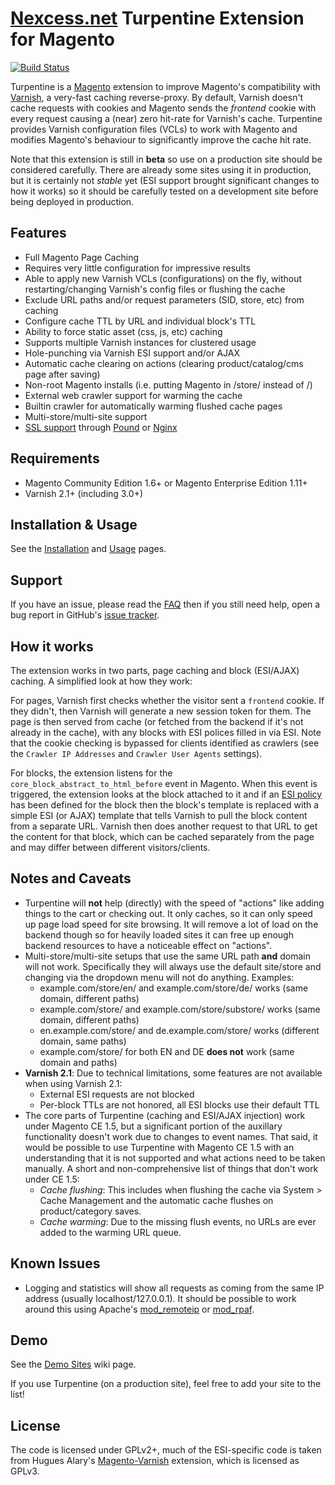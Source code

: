 # [Nexcess.net](https://www.nexcess.net/) Turpentine Extension for Magento
[![Build Status](https://travis-ci.org/nexcess/magento-turpentine.png?branch=master,devel)](https://travis-ci.org/nexcess/magento-turpentine)

Turpentine is a [Magento](https://www.magentocommerce.com/) extension to improve Magento's compatibility with
[Varnish](https://www.varnish-cache.org/), a very-fast caching reverse-proxy. By
default, Varnish doesn't cache requests with cookies and Magento sends the
*frontend* cookie with every request causing a (near) zero hit-rate for Varnish's cache.
Turpentine provides Varnish configuration files (VCLs) to work with Magento and
modifies Magento's behaviour to significantly improve the cache hit rate.

Note that this extension is still in **beta** so use on a production site should
be considered carefully. There are already some sites using it in production,
but it is certainly not *stable* yet (ESI support brought significant changes
to how it works) so it should be carefully tested on a development site before
being deployed in production.

## Features

  - Full Magento Page Caching
  - Requires very little configuration for impressive results
  - Able to apply new Varnish VCLs (configurations) on the fly, without
  restarting/changing Varnish's config files or flushing the cache
  - Exclude URL paths and/or request parameters (SID, store, etc) from caching
  - Configure cache TTL by URL and individual block's TTL
  - Ability to force static asset (css, js, etc) caching
  - Supports multiple Varnish instances for clustered usage
  - Hole-punching via Varnish ESI support and/or AJAX
  - Automatic cache clearing on actions (clearing product/catalog/cms page after saving)
  - Non-root Magento installs (i.e. putting Magento in /store/ instead of /)
  - External web crawler support for warming the cache
  - Builtin crawler for automatically warming flushed cache pages
  - Multi-store/multi-site support
  - [SSL support](https://github.com/nexcess/magento-turpentine/wiki/SSL_Support) through
  [Pound](http://www.apsis.ch/pound) or [Nginx](http://nginx.org/)

## Requirements

  - Magento Community Edition 1.6+ or Magento Enterprise Edition 1.11+
  - Varnish 2.1+ (including 3.0+)

## Installation & Usage

See the [Installation](https://github.com/nexcess/magento-turpentine/wiki/Installation)
and [Usage](https://github.com/nexcess/magento-turpentine/wiki/Usage) pages.

## Support

If you have an issue, please read the [FAQ](https://github.com/nexcess/magento-turpentine/wiki/FAQ)
then if you still need help, open a bug report in GitHub's
[issue tracker](https://github.com/nexcess/magento-turpentine/issues).

## How it works

The extension works in two parts, page caching and block (ESI/AJAX) caching. A
simplified look at how they work:

For pages, Varnish first checks whether the visitor sent a ``frontend`` cookie.
If they didn't, then Varnish will generate a new session token for them. The page
is then served from cache (or fetched from the backend if it's not already in
the cache), with any blocks with ESI polices filled in via ESI. Note that the
cookie checking is bypassed for clients identified as crawlers (see the
``Crawler IP Addresses`` and ``Crawler User Agents`` settings).

For blocks, the extension listens for the ``core_block_abstract_to_html_before``
event in Magento. When this event is triggered, the extension looks at the block
attached to it and if an [ESI policy](https://github.com/nexcess/magento-turpentine/wiki/ESI_Cache_Policy)
has been defined for the block then the
block's template is replaced with a simple ESI (or AJAX) template that tells Varnish to
pull the block content from a separate URL. Varnish then does another request to
that URL to get the content for that block, which can be cached separately from
the page and may differ between different visitors/clients.

## Notes and Caveats

  - Turpentine will **not** help (directly) with the speed of "actions" like adding things
  to the cart or checking out. It only caches, so it can only speed up page load
  speed for site browsing. It will remove a lot of load on the backend though so
  for heavily loaded sites it can free up enough backend resources to have a
  noticeable effect on "actions".
  - Multi-store/multi-site setups that use the same URL path **and** domain
  will not work. Specifically they will always use the default site/store and
  changing via the dropdown menu will not do anything. Examples:
    - example.com/store/en/ and example.com/store/de/ works (same domain, different paths)
    - example.com/store/ and example.com/store/substore/ works (same domain, different paths)
    - en.example.com/store/ and de.example.com/store/ works (different domain, same paths)
    - example.com/store/ for both EN and DE **does not** work (same domain and paths)
  - **Varnish 2.1**: Due to technical limitations, some features are not
  available when using Varnish 2.1:
    - External ESI requests are not blocked
    - Per-block TTLs are not honored, all ESI blocks use their default TTL
  - The core parts of Turpentine (caching and ESI/AJAX injection) work under Magento CE 1.5, but a significant
  portion of the auxillary functionality doesn't work due to changes to event names. That
  said, it would be possible to use Turpentine with Magento CE 1.5 with an understanding
  that it is not supported and what actions need to be taken manually. A
  short and non-comprehensive list of things that don't work under CE 1.5:
    - *Cache flushing*: This includes when flushing the cache via System > Cache
    Management and the automatic cache flushes on product/category saves.
    - *Cache warming*: Due to the missing flush events, no URLs are ever added
    to the warming URL queue.

## Known Issues

  - Logging and statistics will show all requests as coming from the same IP address
  (usually localhost/127.0.0.1). It should be possible to work around this using
  Apache's [mod_remoteip](http://httpd.apache.org/docs/trunk/mod/mod_remoteip.html)
  or [mod_rpaf](http://www.stderr.net/apache/rpaf/).

## Demo

See the [Demo Sites](https://github.com/nexcess/magento-turpentine/wiki/Demo-Sites)
wiki page.

If you use Turpentine (on a production site), feel free to add your site to the
list!

## License

The code is licensed under GPLv2+, much of the ESI-specific code is taken from
Hugues Alary's [Magento-Varnish](https://github.com/huguesalary/Magento-Varnish)
extension, which is licensed as GPLv3.
